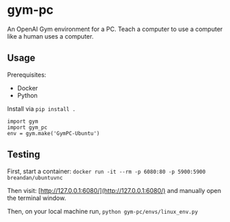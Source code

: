 # gym-pc

An OpenAI Gym environment for a PC. Teach a computer to use a computer like a human uses a computer.

## Usage

Prerequisites: 

* Docker
* Python

Install via `pip install .`

```
import gym
import gym_pc
env = gym.make('GymPC-Ubuntu')
```

## Testing

First, start a container: `docker run -it --rm -p 6080:80 -p 5900:5900 breandan/ubuntuvnc`

Then visit: [http://127.0.0.1:6080/](http://127.0.0.1:6080/) and manually open the terminal window.

Then, on your local machine run, `python gym-pc/envs/linux_env.py`
